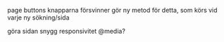 page buttons
knapparna försvinner
gör ny metod för detta, som körs vid varje ny sökning/sida


göra sidan snygg
  responsivitet 
    @media?
